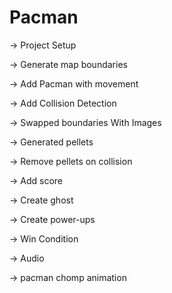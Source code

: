 
# Pacman

 -> Project Setup

 -> Generate map boundaries

 -> Add Pacman with movement

 -> Add Collision Detection

 -> Swapped boundaries With Images

 -> Generated pellets

 -> Remove pellets on collision

 -> Add score

 -> Create ghost

 -> Create power-ups

 -> Win Condition

 -> Audio

 -> pacman chomp animation
